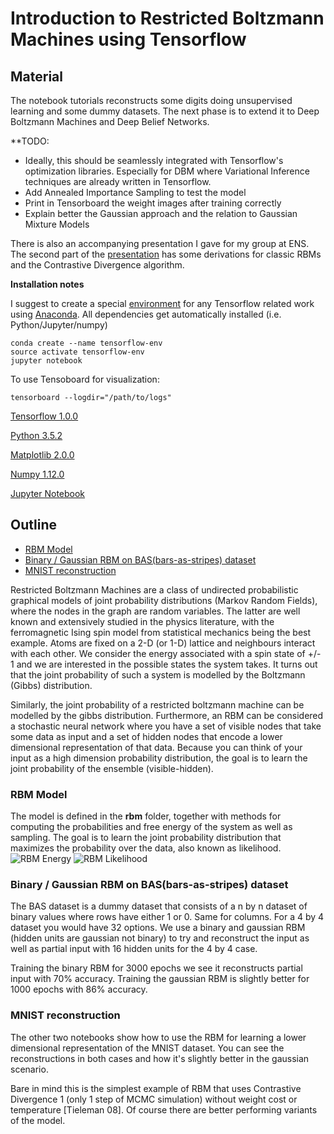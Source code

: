 Introduction to Restricted Boltzmann Machines using Tensorflow
====
Material
--------
The notebook tutorials reconstructs some digits doing unsupervised learning and some dummy datasets. The next phase is to extend it to Deep Boltzmann Machines and Deep Belief Networks. 

**TODO: 
- Ideally, this should be seamlessly integrated with Tensorflow's optimization libraries. Especially for DBM where Variational Inference techniques are already written in Tensorflow. 
- Add Annealed Importance Sampling to test the model
- Print in Tensorboard the weight images after training correctly
- Explain better the Gaussian approach and the relation to Gaussian Mixture Models

There is also an accompanying presentation I gave for my group at ENS.
The second part of the [presentation](https://drive.google.com/file/d/0B8w_D99ccMLYc2lEczlPZlhKNnM/view?usp=sharing)
has some derivations for classic RBMs and the Contrastive Divergence algorithm.

**Installation notes**

I suggest to create a special [environment](https://conda.io/docs/using/envs.html) for any Tensorflow related work using [Anaconda](Anaconda-Navigator:https://docs.continuum.io/anaconda/navigator). All dependencies get automatically installed (i.e. Python/Jupyter/numpy)

```
conda create --name tensorflow-env
source activate tensorflow-env
jupyter notebook
```
To use Tensoboard for visualization: 
```
tensorboard --logdir="/path/to/logs"
```
[Tensorflow 1.0.0](https://www.tensorflow.org/)

[Python 3.5.2](https://www.python.org/)

[Matplotlib 2.0.0](http://matplotlib.org/)

[Numpy 1.12.0](www.numpy.org)

[Jupyter Notebook](http://jupyter.org/)

Outline
-------

* [RBM Model](#rbm-model)
* [Binary / Gaussian RBM on BAS(bars-as-stripes) dataset](#binary--gaussian-rbm-on-basbars-as-stripes-dataset)
* [MNIST reconstruction](#MNIST-reconstruction)

Restricted Boltzmann Machines are a class of undirected probabilistic graphical models of joint probability distributions (Markov Random Fields), where the nodes in the graph are random variables. 
The latter are well known and extensively studied in the physics literature, with the ferromagnetic Ising spin model from statistical mechanics being the best example. Atoms are fixed on a 2-D (or 1-D) lattice and neighbours interact with each other. We consider the energy associated with a spin state of +/- 1 and we are interested in the possible states the system takes. It turns out that the joint probability of such a system is modelled by the Boltzmann (Gibbs) distribution.  

Similarly, the joint probability of a restricted boltzmann machine can be modelled by the gibbs distribution. Furthermore, an RBM can be considered a stochastic neural network where you have a set of visible nodes that take some data as input and a set of hidden nodes that encode a lower dimensional representation of that data. Because you can think of your input as a high dimension probability distribution, the goal is to learn the joint probability of the ensemble (visible-hidden). 


### RBM Model
The model is defined in the **rbm** folder, together with methods for computing the probabilities and free energy of the system as well as sampling. The goal is to learn the joint probability distribution that maximizes the probability over the data, also known as likelihood. 
![RBM Energy](https://github.com/patricieni/RBM-Tensorflow/blob/master/img/rbm_energy.png)
![RBM Likelihood](https://github.com/patricieni/RBM-Tensorflow/blob/master/img/rbm_likelihood.png)

### Binary / Gaussian RBM on BAS(bars-as-stripes) dataset 
The BAS dataset is a dummy dataset that consists of a n by n dataset of binary values where rows have either 1 or 0. Same for columns. For a 4 by 4 dataset you would have 32 options. We use a binary and gaussian RBM (hidden units are gaussian not binary) to try and reconstruct the input as well as partial input with 16 hidden units for the 4 by 4 case. 

Training the binary RBM for 3000 epochs we see it reconstructs partial input with 70% accuracy. 
Training the gaussian RBM is slightly better for 1000 epochs with 86% accuracy. 

### MNIST reconstruction 
The other two notebooks show how to use the RBM for learning a lower dimensional representation of the MNIST dataset. 
You can see the reconstructions in both cases and how it's slightly better in the gaussian scenario. 

Bare in mind this is the simplest example of RBM that uses Contrastive Divergence 1 (only 1 step of MCMC simulation) without weight cost or temperature [Tieleman 08]. Of course there are better performing variants of the model. 


 


